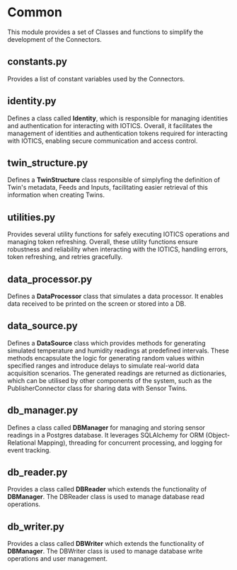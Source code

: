 # Common

This module provides a set of Classes and functions to simplify the development of the Connectors.

## constants.py

Provides a list of constant variables used by the Connectors.

## identity.py

Defines a class called **Identity**, which is responsible for managing identities and authentication for interacting with IOTICS. Overall, it facilitates the management of identities and authentication tokens required for interacting with IOTICS, enabling secure communication and access control.

## twin_structure.py

Defines a **TwinStructure** class responsible of simplyfing the definition of Twin's metadata, Feeds and Inputs, facilitating easier retrieval of this information when creating Twins.

## utilities.py

Provides several utility functions for safely executing IOTICS operations and managing token refreshing. Overall, these utility functions ensure robustness and reliability when interacting with the IOTICS, handling errors, token refreshing, and retries gracefully.

## data_processor.py

Defines a **DataProcessor** class that simulates a data processor. It enables data received to be printed on the screen or stored into a DB.

## data_source.py

Defines a **DataSource** class which provides methods for generating simulated temperature and humidity readings at predefined intervals. These methods encapsulate the logic for generating random values within specified ranges and introduce delays to simulate real-world data acquisition scenarios. The generated readings are returned as dictionaries, which can be utilised by other components of the system, such as the PublisherConnector class for sharing data with Sensor Twins.

## db_manager.py

Defines a class called **DBManager** for managing and storing sensor readings in a Postgres database. It leverages SQLAlchemy for ORM (Object-Relational Mapping), threading for concurrent processing, and logging for event tracking.

## db_reader.py

Provides a class called **DBReader** which extends the functionality of **DBManager**. The DBReader class is used to manage database read operations. 

## db_writer.py

Provides a class called **DBWriter** which extends the functionality of **DBManager**. The DBWriter class is used to manage database write operations and user management.
